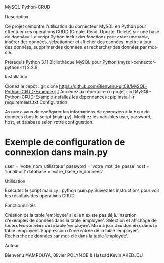 MySQL-Python-CRUD

Description

Ce projet démontre l'utilisation du connecteur MySQL en Python pour effectuer des opérations CRUD (Create, Read, Update, Delete) sur une base de données. Le script Python inclut des fonctions pour créer une table, insérer des données, sélectionner et afficher des données, mettre à jour des données, supprimer des données, et rechercher des données par mot-clé.

Prérequis
Python 3.11
Bibliothèque MySQL pour Python (mysql-connector-python-rf) 2.2.9

Installation

Clonez le dépôt : git clone https://github.com/Bienvenu-git08/MySQL-Python-CRUD-Example.git
Accédez au répertoire du projet : cd MySQL-Python-CRUD-Example
Installez les dépendances : pip install -r requirements.txt
Configuration

Assurez-vous de configurer les informations de connexion à la base de données dans le script (main.py). Modifiez les variables user, password, host, et database selon votre configuration.

# Exemple de configuration de connexion dans main.py

user = 'votre_nom_utilisateur'
password = 'votre_mot_de_passe'
host = 'localhost'
database = 'votre_base_de_donnees'

Utilisation

Exécutez le script main.py : python main.py
Suivez les instructions pour voir les résultats des opérations CRUD.

Fonctionnalités

Création de la table 'employee' si elle n'existe pas déjà.
Insertion d'exemples de données dans la table 'employee'.
Sélection et affichage de toutes les données de la table 'employee'.
Mise à jour des données dans la table 'employee'.
Suppression d'une entrée de la table 'employee'.
Recherche de données par mot-clé dans la table 'employee'.

Auteur

Bienvenu MAMPOUYA, Olivier POLYNICE & Hassad Kevin AKEDJOU
